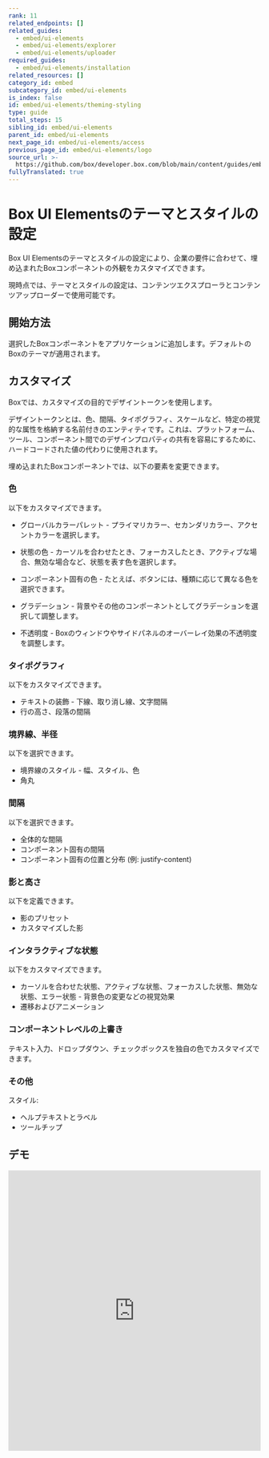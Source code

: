 ```yaml
---
rank: 11
related_endpoints: []
related_guides:
  - embed/ui-elements
  - embed/ui-elements/explorer
  - embed/ui-elements/uploader
required_guides:
  - embed/ui-elements/installation
related_resources: []
category_id: embed
subcategory_id: embed/ui-elements
is_index: false
id: embed/ui-elements/theming-styling
type: guide
total_steps: 15
sibling_id: embed/ui-elements
parent_id: embed/ui-elements
next_page_id: embed/ui-elements/access
previous_page_id: embed/ui-elements/logo
source_url: >-
  https://github.com/box/developer.box.com/blob/main/content/guides/embed/ui-elements/theming-styling.md
fullyTranslated: true
---
```

<!--alex ignore -->

# Box UI Elementsのテーマとスタイルの設定

Box UI Elementsのテーマとスタイルの設定により、企業の要件に合わせて、埋め込まれたBoxコンポーネントの外観をカスタマイズできます。

<!--alex ignore -->

<Message type="notice">

現時点では、テーマとスタイルの設定は、コンテンツエクスプローラとコンテンツアップローダーで使用可能です。

</Message>

<!--alex enable -->

## 開始方法

選択したBoxコンポーネントをアプリケーションに追加します。デフォルトのBoxのテーマが適用されます。

## カスタマイズ

Boxでは、カスタマイズの目的でデザイントークンを使用します。

<Message type="notice">

デザイントークンとは、色、間隔、タイポグラフィ、スケールなど、特定の視覚的な属性を格納する名前付きのエンティティです。これは、プラットフォーム、ツール、コンポーネント間でのデザインプロパティの共有を容易にするために、ハードコードされた値の代わりに使用されます。

</Message>

埋め込まれたBoxコンポーネントでは、以下の要素を変更できます。

<!--alex ignore -->

### 色

以下をカスタマイズできます。

<!--alex ignore -->

* グローバルカラーパレット - プライマリカラー、セカンダリカラー、アクセントカラーを選択します。

* 状態の色 - カーソルを合わせたとき、フォーカスしたとき、アクティブな場合、無効な場合など、状態を表す色を選択します。

* コンポーネント固有の色 - たとえば、ボタンには、種類に応じて異なる色を選択できます。
  <!--alex enable -->

* グラデーション - 背景やその他のコンポーネントとしてグラデーションを選択して調整します。

* 不透明度 - Boxのウィンドウやサイドパネルのオーバーレイ効果の不透明度を調整します。

### タイポグラフィ

以下をカスタマイズできます。

* テキストの装飾 - 下線、取り消し線、文字間隔
* 行の高さ、段落の間隔 

### 境界線、半径

以下を選択できます。

<!--alex ignore -->

* 境界線のスタイル - 幅、スタイル、色
* 角丸
  <!--alex enable -->

### 間隔

以下を選択できます。

* 全体的な間隔
* コンポーネント固有の間隔
* コンポーネント固有の位置と分布 (例: justify-content)

### 影と高さ

以下を定義できます。

* 影のプリセット
* カスタマイズした影

### インタラクティブな状態

以下をカスタマイズできます。

<!--alex ignore -->

* カーソルを合わせた状態、アクティブな状態、フォーカスした状態、無効な状態、エラー状態 - 背景色の変更などの視覚効果
* 遷移およびアニメーション
  <!--alex enable -->

### コンポーネントレベルの上書き

<!--alex ignore -->

テキスト入力、ドロップダウン、チェックボックスを独自の色でカスタマイズできます。

<!--alex enable -->

### その他

スタイル:

* ヘルプテキストとラベル
* ツールチップ

## デモ

<iframe height="560" scrolling="no" title="Boxのテーマを使用したブランド設定" src="https://codepen.io/box-platform/embed/KwKbrPw?default-tab=html%2Cresult" frameborder="no" allowtransparency allowfullscreen style="width: 100%;">

</iframe>

[explorer]: g://embed/ui-elements/explorer

[uploader]: g://embed/ui-elements/uploader
